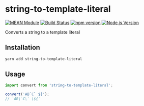 # string-to-template-literal

[![MEAN Module](https://img.shields.io/badge/MEAN%20Module-TypeScript-blue.svg?style=flat-square)](https://github.com/mgenware/MEAN-Module)
[![Build Status](https://img.shields.io/travis/mgenware/string-to-template-literal.svg?style=flat-square&label=Build+Status)](https://travis-ci.org/mgenware/string-to-template-literal)
[![npm version](https://img.shields.io/npm/v/string-to-template-literal.svg?style=flat-square)](https://npmjs.com/package/string-to-template-literal)
[![Node.js Version](http://img.shields.io/node/v/string-to-template-literal.svg?style=flat-square)](https://nodejs.org/en/)

Converts a string to a template literal

## Installation

```sh
yarn add string-to-template-literal
```

## Usage

```js
import convert from 'string-to-template-literal';

convert('AB`C` ${');
// `AB\`C\` \${`
```
